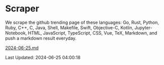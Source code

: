 # Scraper

We scrape the github trending page of these languages: Go, Rust, Python, Ruby, C++, C, Java, Shell, Makefile, Swift, Objective-C, Kotlin, Jupyter-Notebook, HTML, JavaScript, TypeScript, CSS, Vue, TeX, Markdown, and push a markdown result everyday.

[2024-06-25.md](https://github.com/yangwenmai/github-trending-backup/blob/master/2024-06-25.md)

Last Updated: 2024-06-25 04:00:18